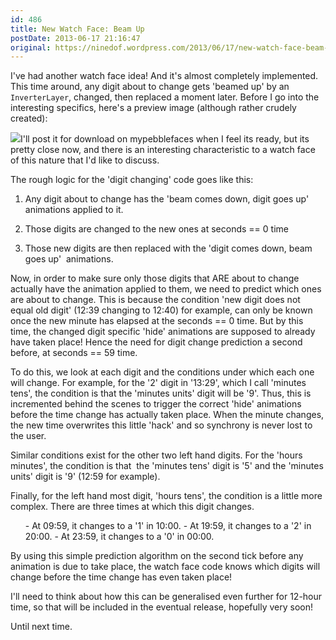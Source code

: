 ```yaml
---
id: 486
title: New Watch Face: Beam Up
postDate: 2013-06-17 21:16:47
original: https://ninedof.wordpress.com/2013/06/17/new-watch-face-beam-up/
---
```


I've had another watch face idea! And it's almost completely implemented. This time around, any digit about to change gets 'beamed up' by an <code>InverterLayer</code>, changed, then replaced a moment later. Before I go into the interesting specifics, here's a preview image (although rather crudely created):

![](http://ninedof.files.wordpress.com/2013/06/mockup.gif)I'll post it for download on mypebblefaces when I feel its ready, but its pretty close now, and there is an interesting characteristic to a watch face of this nature that I'd like to discuss.

The rough logic for the 'digit changing' code goes like this:

1. Any digit about to change has the 'beam comes down, digit goes up' animations applied to it.

2. Those digits are changed to the new ones at seconds == 0 time

3. Those new digits are then replaced with the 'digit comes down, beam goes up'  animations.

Now, in order to make sure only those digits that ARE about to change actually have the animation applied to them, we need to predict which ones are about to change. This is because the condition 'new digit does not equal old digit' (12:39 changing to 12:40) for example, can only be known once the new minute has elapsed at the seconds == 0 time. But by this time, the changed digit specific 'hide' animations are supposed to already have taken place! Hence the need for digit change prediction a second before, at seconds == 59 time.

To do this, we look at each digit and the conditions under which each one will change. For example, for the '2' digit in '13:29', which I call 'minutes tens', the condition is that the 'minutes units' digit will be '9'. Thus, this is incremented behind the scenes to trigger the correct 'hide' animations before the time change has actually taken place. When the minute changes, the new time overwrites this little 'hack' and so synchrony is never lost to the user.

Similar conditions exist for the other two left hand digits. For the 'hours minutes', the condition is that  the 'minutes tens' digit is '5' and the 'minutes units' digit is '9' (12:59 for example).

Finally, for the left hand most digit, 'hours tens', the condition is a little more complex. There are three times at which this digit changes.
<ol>
	- At 09:59, it changes to a '1' in 10:00.
	- At 19:59, it changes to a '2' in 20:00.
	- At 23:59, it changes to a '0' in 00:00.
</ol>
By using this simple prediction algorithm on the second tick before any animation is due to take place, the watch face code knows which digits will change before the time change has even taken place!

I'll need to think about how this can be generalised even further for 12-hour time, so that will be included in the eventual release, hopefully very soon!

Until next time.
